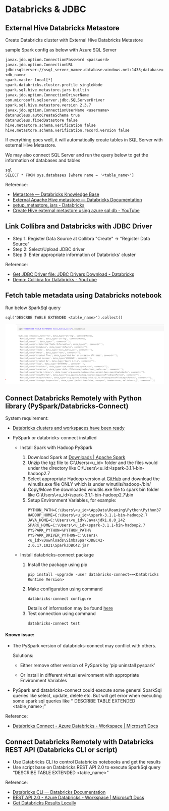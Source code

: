 # Databricks & JDBC 

## External Hive Databricks Metastore

Create Databricks cluster with External Hive Databricks Metastore 

sample Spark config as below with Azure SQL Server

```
javax.jdo.option.ConnectionPassword <password>
javax.jdo.option.ConnectionURL jdbc:sqlserver://<sql_server_name>.database.windows.net:1433;database=<db_name>
spark.master local[*]
spark.databricks.cluster.profile singleNode
spark.sql.hive.metastore.jars builtin
javax.jdo.option.ConnectionDriverName com.microsoft.sqlserver.jdbc.SQLServerDriver
spark.sql.hive.metastore.version 2.3.7
javax.jdo.option.ConnectionUserName <username>
datanucleus.autoCreateSchema true
datanucleus.fixedDatastore false 
hive.metastore.schema.verification false
hive.metastore.schema.verification.record.version false
```

If everything goes well, it will automatically create tables in SQL Server with external Hive Metastore.

We may also connect SQL Server and run the query below to get the information of databases and tables

```
sql
SELECT * FROM sys.databases [where name = '<table_name>']
```

Reference:

* [Metastore — Databricks Knowledge Base](https://kb.databricks.com/metastore/index.html)
* [External Apache Hive metastore — Databricks Documentation](https://docs.databricks.com/data/metastores/external-hive-metastore.html)
* [setup_metastore_jars - Databricks](https://docs.microsoft.com/en-us/azure/databricks/_static/notebooks/setup-metastore-jars.html)
* [Create Hive external metastore using azure sql db - YouTube](https://www.youtube.com/watch?v=5iLgyeFxPwc)


## Link Collibra and Databricks with JDBC Driver
* Step 1: Register Data Source at Collibra "Create" -> "Register Data Source"
* Step 2: Select/Upload JDBC driver
* Step 3: Enter appropriate information of Databricks’ cluster

Reference:

* [Get JDBC Driver file: JDBC Drivers Download - Databricks](https://databricks.com/spark/jdbc-drivers-download)
* [Demo: Collibra for Databricks - YouTube](https://www.youtube.com/watch?v=A4X3PEfa5fc)

## Fetch table metadata using Databricks notebook 
Run below SparkSql query 

```
sql('DESCRBE TABLE EXTENDED <table_name>').collect()
```
![SparkSql Result](sparksql_result.png)

## Connect Databricks Remotely with Python library (PySpark/Databricks-Connect) 

System requirement:

* [Databricks clusters and workspaces have been ready](https://docs.databricks.com/workspace/workspace-details.html)
* PySpark or databricks-connect installed

    - Install Spark with Hadoop PySpark
    
        1. Download Spark at [Downloads | Apache Spark](https://spark.apache.org/downloads.html)	
        2. Unzip the tgz file to C:\\Users\\<u_id> folder and the files would under the directory like C:\\Users\\<u_id>\\spark-3.1.1-bin-hadoop2.7 
        3. Select appropriate Hadoop version at [GitHub](https://github.com/steveloughran/winutils) and download the winutils.exe file ONLY which is under winutils/hadoop-<version>/bin/
        4. Copy/Move the downloaded winutils.exe file to spark bin folder like C:\\Users\\<u_id>\\spark-3.1.1-bin-hadoop2.7\bin
        5. Setup Environment Variables, for example:
            ```
            PYTHON_PATH=C:\Users\<u_id>\AppData\Roaming\Python\Python37
            HADOOP_HOME=C:\Users\<u_id>\spark-3.1.1-bin-hadoop2.7    
            JAVA_HOME=C:\Users\<u_id>\Java\jdk1.8.0_242
            SPARK_HOME=C:\Users\<u_id>\spark-3.1.1-bin-hadoop2.7
            PYSPARK_PYTHON=%PYTHON_PATH%
            PYSPARK_DRIVER_PYTHON=C:\Users\<u_id>\Downloads\SimbaSparkJDBC42-2.6.17.1021\SparkJDBC42.jar
            ```

    - Install databricks-connect package
        1. Install the package using pip
            ```
            pip install -upgrade -user databricks-connect==<Databricks Runtime Version> 
            ```
        2. Make configuration using command
            ```
            databricks-connect configure 
            ```
            Details of information may be found [here](https://docs.databricks.com/workspace/workspace-details.html)
        3. Test connection using command  
            ```
            databricks-connect test 
            ```
        
#### Known issue:

* The PySpark version of databricks-connect may conflict with others. 

    Solutions:

    * Either remove other version of PySpark by ‘pip uninstall pyspark’
        
    * Or install in different virtual environment with appropriate Environment Variables   

* PySpark and databricks-connect could execute some general SparkSql queries like select, update, delete etc. But will get error when executing some spark sql queries like ‘’ DESCRIBE TABLE EXTENDED <table_name>;” 

Reference:
* [Databricks Connect - Azure Databricks - Workspace | Microsoft Docs](https://docs.microsoft.com/en-us/azure/databricks/dev-tools/databricks-connect)

## Connect Databricks Remotely with Databricks REST API (Databricks CLI or script)
* Use Databricks CLI to control Databricks notebooks and get the results
* Use script base on Databricks REST API 2.0 to execute SparkSql query “DESCRIBE TABLE EXTENDED <table_name>” 

Reference:
* [Databricks CLI — Databricks Documentation](https://docs.databricks.com/dev-tools/cli/index.html)
* [REST API 2.0 - Azure Databricks - Workspace | Microsoft Docs](https://docs.microsoft.com/en-us/azure/databricks/dev-tools/api/latest/)
* [Get Databricks Results Locally](https://jixjia.com/get-databricks-results-locally/)
